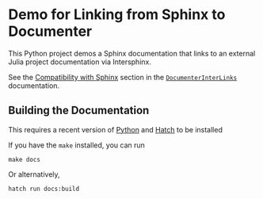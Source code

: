 # Demo for Linking from Sphinx to Documenter

This Python project demos a Sphinx documentation that links to an external Julia project documentation via Intersphinx.

See the [Compatibility with Sphinx](http://juliadocs.org/DocumenterInterLinks.jl/stable/sphinx/) section in the [`DocumenterInterLinks`](http://juliadocs.org/DocumenterInterLinks.jl/stable/) documentation.


## Building the Documentation

This requires a recent version of [Python](https://www.python.org) and [Hatch](https://hatch.pypa.io/latest/) to be installed 

If you have the `make` installed, you can run

```
make docs
```

Or alternatively,

```
hatch run docs:build
```
